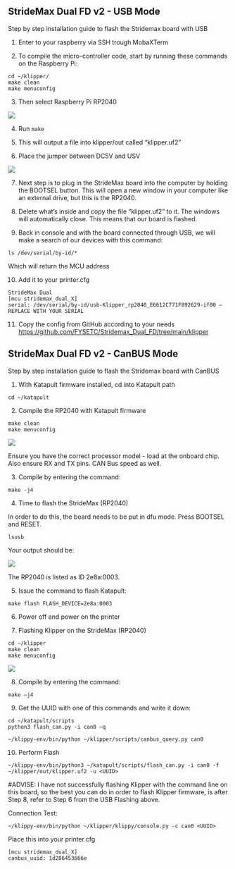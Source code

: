 ## StrideMax Dual FD v2 - USB Mode

Step by step installation guide to flash the Stridemax board with USB

1.  Enter to your raspberry via SSH trough MobaXTerm

2.  To compile the micro-controller code, start by running these commands on the Raspberry Pi: 

```
cd ~/klipper/ 
make clean
make menuconfig
```

3. Then select Raspberry Pi RP2040

![](https://github.com/emebecnc/Guides/blob/main/StrideMax%20Dual%20FD%20v2%20USB%20&%20CanBUS%20Mode/media/5.png?raw=true)

4. Run ```make```

5. This will output a file into klipper/out called “klipper.uf2”

6. Place the jumper between DC5V and USV

![](https://github.com/emebecnc/Guides/blob/main/StrideMax%20Dual%20FD%20v2%20USB%20&%20CanBUS%20Mode/media/4.png?raw=true)

7. Next step is to plug in the StrideMax board into the computer by holding the BOOTSEL button. This will open a new window in your computer like an external drive, but this is the RP2040.

8. Delete what’s inside and copy the file “klipper.uf2” to it. The windows will automatically close. This means that our board is flashed.

9. Back in console and with the board connected through USB, we will make a search of our devices with this command: 
```
ls /dev/serial/by-id/*
```
Which will return the MCU address

10. Add it to your printer.cfg 

```
StrideMax Dual 
[mcu stridemax_dual_X] 
serial: /dev/serial/by-id/usb-Klipper_rp2040_E6612C771F892629-if00 – REPLACE WITH YOUR SERIAL
```

11. Copy the config from GitHub according to your needs https://github.com/FYSETC/Stridemax_Dual_FD/tree/main/klipper

## StrideMax Dual FD v2 - CanBUS Mode

Step by step installation guide to flash the Stridemax board with CanBUS

1. With Katapult firmware installed, cd into Katapult path 
```
cd ~/katapult
```

2.	Compile the RP2040 with Katapult firmware

```
make clean
make menuconfig
```

![](https://github.com/emebecnc/Guides/blob/main/StrideMax%20Dual%20FD%20v2%20USB%20&%20CanBUS%20Mode/media/1.png?raw=true)

Ensure you have the correct processor model - load at the onboard chip. Also ensure RX and TX pins. CAN Bus speed as well.

3. Compile by entering the command: 

```
make -j4
```

4. Time to flash the  StrideMax (RP2040)

In order to do this, the board needs to be put in dfu mode. Press BOOTSEL and RESET.

```
lsusb
```

Your output should be:

![](https://github.com/emebecnc/Guides/blob/main/StrideMax%20Dual%20FD%20v2%20USB%20&%20CanBUS%20Mode/media/2.png?raw=true)

The RP2040 is listed as ID  2e8a:0003. 

5. Issue the command to flash Katapult: 

```
make flash FLASH_DEVICE=2e8a:0003
```
6. Power off and power on the printer

7. Flashing Klipper on the StrideMax (RP2040)

```
cd ~/klipper
make clean
make menuconfig
```
![](https://github.com/emebecnc/Guides/blob/main/StrideMax%20Dual%20FD%20v2%20USB%20&%20CanBUS%20Mode/media/3.png?raw=true)

8. Compile by entering the command:

```
make –j4
```

9. Get the UUID with one of this commands and write it down:

```
cd ~/katapult/scripts
python3 flash_can.py -i can0 –q
```
```
~/klippy-env/bin/python ~/klipper/scripts/canbus_query.py can0
```

10. Perform Flash

```
~/klippy-env/bin/python3 ~/katapult/scripts/flash_can.py -i can0 -f ~/klipper/out/klipper.uf2 -u <UUID>
```
#ADVISE: 
I have not successfully flashing Klipper with the command line on this board, so the best you can do in order to flash Klipper firmware, is after Step 8, refer to Step 6 from the USB Flashing above.

Connection Test:

```
~/klippy-env/bin/python ~/klipper/klippy/console.py -c can0 <UUID>
```
Place this into your printer.cfg

```
[mcu stridemax_dual_X]
canbus_uuid: 1d286453666e
```
